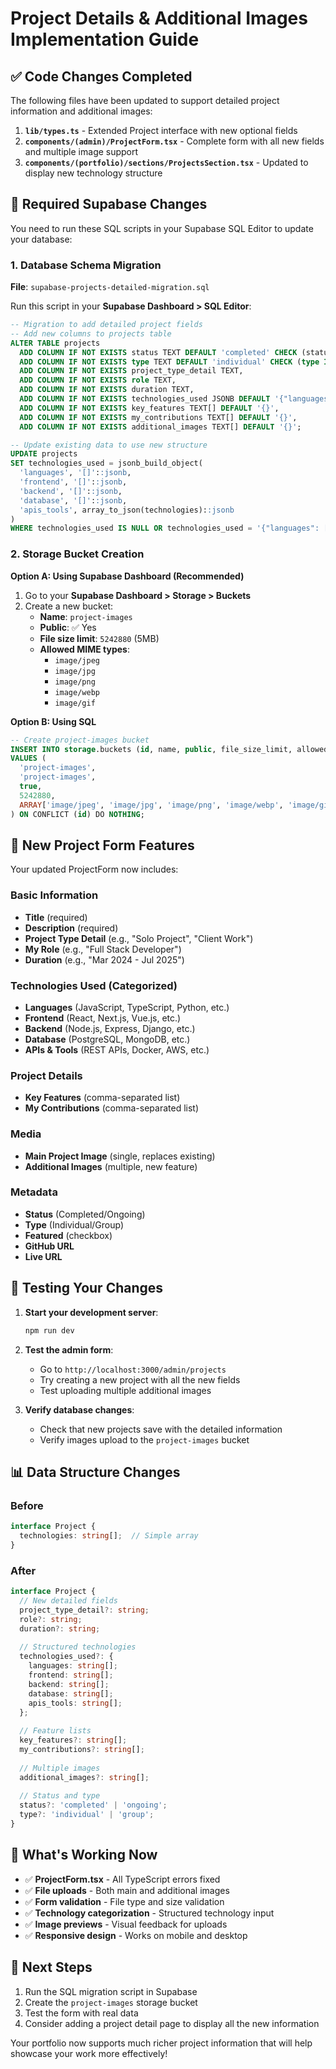 # Project Details & Additional Images Implementation Guide

## ✅ Code Changes Completed

The following files have been updated to support detailed project information and additional images:

1. **`lib/types.ts`** - Extended Project interface with new optional fields
2. **`components/(admin)/ProjectForm.tsx`** - Complete form with all new fields and multiple image support
3. **`components/(portfolio)/sections/ProjectsSection.tsx`** - Updated to display new technology structure

## 🚀 Required Supabase Changes

You need to run these SQL scripts in your Supabase SQL Editor to update your database:

### 1. Database Schema Migration

**File**: `supabase-projects-detailed-migration.sql`

Run this script in your **Supabase Dashboard > SQL Editor**:

```sql
-- Migration to add detailed project fields
-- Add new columns to projects table
ALTER TABLE projects 
  ADD COLUMN IF NOT EXISTS status TEXT DEFAULT 'completed' CHECK (status IN ('completed', 'ongoing')),
  ADD COLUMN IF NOT EXISTS type TEXT DEFAULT 'individual' CHECK (type IN ('individual', 'group')),
  ADD COLUMN IF NOT EXISTS project_type_detail TEXT,
  ADD COLUMN IF NOT EXISTS role TEXT,
  ADD COLUMN IF NOT EXISTS duration TEXT,
  ADD COLUMN IF NOT EXISTS technologies_used JSONB DEFAULT '{"languages": [], "frontend": [], "backend": [], "database": [], "apis_tools": []}',
  ADD COLUMN IF NOT EXISTS key_features TEXT[] DEFAULT '{}',
  ADD COLUMN IF NOT EXISTS my_contributions TEXT[] DEFAULT '{}',
  ADD COLUMN IF NOT EXISTS additional_images TEXT[] DEFAULT '{}';

-- Update existing data to use new structure
UPDATE projects 
SET technologies_used = jsonb_build_object(
  'languages', '[]'::jsonb,
  'frontend', '[]'::jsonb,
  'backend', '[]'::jsonb,
  'database', '[]'::jsonb,
  'apis_tools', array_to_json(technologies)::jsonb
)
WHERE technologies_used IS NULL OR technologies_used = '{"languages": [], "frontend": [], "backend": [], "database": [], "apis_tools": []}'::jsonb;
```

### 2. Storage Bucket Creation

**Option A: Using Supabase Dashboard (Recommended)**

1. Go to your **Supabase Dashboard > Storage > Buckets**
2. Create a new bucket:
   - **Name**: `project-images`
   - **Public**: ✅ Yes
   - **File size limit**: `5242880` (5MB)
   - **Allowed MIME types**:
     - `image/jpeg`
     - `image/jpg`
     - `image/png`
     - `image/webp`
     - `image/gif`

**Option B: Using SQL**

```sql
-- Create project-images bucket
INSERT INTO storage.buckets (id, name, public, file_size_limit, allowed_mime_types)
VALUES (
  'project-images',
  'project-images',
  true,
  5242880,
  ARRAY['image/jpeg', 'image/jpg', 'image/png', 'image/webp', 'image/gif']
) ON CONFLICT (id) DO NOTHING;
```

## 📝 New Project Form Features

Your updated ProjectForm now includes:

### Basic Information
- **Title** (required)
- **Description** (required)
- **Project Type Detail** (e.g., "Solo Project", "Client Work")
- **My Role** (e.g., "Full Stack Developer")
- **Duration** (e.g., "Mar 2024 - Jul 2025")

### Technologies Used (Categorized)
- **Languages** (JavaScript, TypeScript, Python, etc.)
- **Frontend** (React, Next.js, Vue.js, etc.)
- **Backend** (Node.js, Express, Django, etc.)
- **Database** (PostgreSQL, MongoDB, etc.)
- **APIs & Tools** (REST APIs, Docker, AWS, etc.)

### Project Details
- **Key Features** (comma-separated list)
- **My Contributions** (comma-separated list)

### Media
- **Main Project Image** (single, replaces existing)
- **Additional Images** (multiple, new feature)

### Metadata
- **Status** (Completed/Ongoing)
- **Type** (Individual/Group)
- **Featured** (checkbox)
- **GitHub URL**
- **Live URL**

## 🔧 Testing Your Changes

1. **Start your development server**:
   ```bash
   npm run dev
   ```

2. **Test the admin form**:
   - Go to `http://localhost:3000/admin/projects`
   - Try creating a new project with all the new fields
   - Test uploading multiple additional images

3. **Verify database changes**:
   - Check that new projects save with the detailed information
   - Verify images upload to the `project-images` bucket

## 📊 Data Structure Changes

### Before
```typescript
interface Project {
  technologies: string[];  // Simple array
}
```

### After
```typescript
interface Project {
  // New detailed fields
  project_type_detail?: string;
  role?: string;
  duration?: string;
  
  // Structured technologies
  technologies_used?: {
    languages: string[];
    frontend: string[];
    backend: string[];
    database: string[];
    apis_tools: string[];
  };
  
  // Feature lists
  key_features?: string[];
  my_contributions?: string[];
  
  // Multiple images
  additional_images?: string[];
  
  // Status and type
  status?: 'completed' | 'ongoing';
  type?: 'individual' | 'group';
}
```

## 🎯 What's Working Now

- ✅ **ProjectForm.tsx** - All TypeScript errors fixed
- ✅ **File uploads** - Both main and additional images
- ✅ **Form validation** - File type and size validation
- ✅ **Technology categorization** - Structured technology input
- ✅ **Image previews** - Visual feedback for uploads
- ✅ **Responsive design** - Works on mobile and desktop

## 🚀 Next Steps

1. Run the SQL migration script in Supabase
2. Create the `project-images` storage bucket
3. Test the form with real data
4. Consider adding a project detail page to display all the new information

Your portfolio now supports much richer project information that will help showcase your work more effectively!
